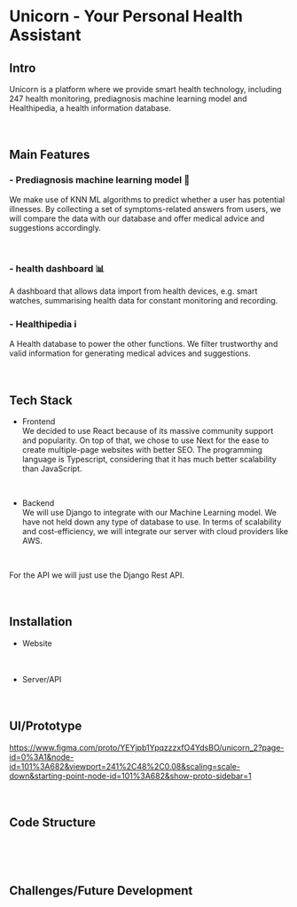 # Unicorn - Your Personal Health Assistant

## Intro
Unicorn is a platform where we provide smart health technology, including 247 health monitoring, prediagnosis machine learning model and Healthipedia, a health information database.
<br  /><br  /><br  />
## Main Features  
### - Prediagnosis machine learning model  :hospital:
We make use of KNN ML algorithms to predict whether a user has potential illnesses. By collecting a set of symptoms-related answers from users, we will compare the data with our database and offer medical advice and suggestions accordingly.

<br  />

### - health dashboard  		:bar_chart:
A dashboard that allows data import from health devices, e.g. smart watches, summarising health data for constant monitoring and recording.
<br  />

### - Healthipedia  :information_source:
A Health database to power the other functions. We filter trustworthy and valid information for generating medical advices and suggestions.
<br  /><br  /><br  />

## Tech Stack
- Frontend    
We decided to use React because of its massive community support and popularity. On top of that, we chose to use Next for the ease to create multiple-page websites with better SEO. The programming language is Typescript, considering that it has much better scalability than JavaScript.
<br  />

- Backend  
We will use Django to integrate with our Machine Learning model. We have not held down any type of database to use. In terms of scalability and cost-efficiency, we will integrate our server with cloud providers like AWS. 
<br  />

For the API we will just use the Django Rest API.
<br  /><br  /><br  />

## Installation
- Website
<br  /><br  /><br  />

- Server/API
<br  /><br  /><br  />

## UI/Prototype
https://www.figma.com/proto/YEYjpb1YpqzzzxfO4YdsBO/unicorn_2?page-id=0%3A1&node-id=101%3A682&viewport=241%2C48%2C0.08&scaling=scale-down&starting-point-node-id=101%3A682&show-proto-sidebar=1
<br  /><br  /><br  />

## Code Structure

<br  /><br  /><br  />
## Challenges/Future Development




